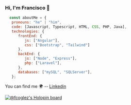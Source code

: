 ### Hi, I'm Francisco 👋

```js
  const aboutMe = {
   pronouns: "he" | "him",
   code: [Javascript, Typescript, HTML, CSS, PHP, Java],
   technologies: {
      frontEnd: {
         js: ["Angular"],
         css: ["Bootstrap", "Tailwind"]
      },
      backEnd: {
         js: ["Node", "Express"],
         php: ["Laravel"],
      },
      databases: ["mySQL", "SQLServer"],
   };
```
You can find me 🌍
-- [Linkedin](https://www.linkedin.com/in/francisco-gonz%C3%A1lez-hontoria-217418251/)




[![@fcoglez's Holopin board](https://holopin.me/fcoglez)](https://holopin.io/@fcoglez)

